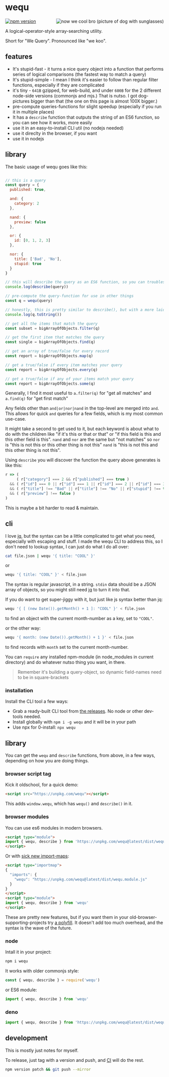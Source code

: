 # wequ

<img src="https://github.com/konsumer/wequ/raw/main/logo.jpg" alt="now we cool bro (picture of dog with sunglasses)" align="right" />

[![npm version](https://badge.fury.io/js/wequ.svg)](https://badge.fury.io/js/wequ)

A logical-operator-style array-searching utility.

Short for "We Query". Pronounced like "we koo".


## features

- It's stupid-fast - it turns a nice query object into a function that performs series of logical comparisons (the fastest way to match a query)
- It's stupid-simple - I mean I think it's easier to follow than regular filter functions, especially if they are complicated
- it's tiny - `641B` gzipped, for web-build, and under `600B` for the 2 different node-side versions (commonjs and mjs.) That is nutso. I got dog-pictures bigger than that (the one on this page is almost 100X bigger.)
- pre-compute queries-functions for slight speedup (especially if you run it in multiple places)
- It has a `describe` function that outputs the string of an ES6 function, so you can see how it works, more easily
- use it in an easy-to-install CLI util (no nodejs needed)
- use it direclty in the browser, if you want
- use it in nodejs


## library

The basic usage of wequ goes like this:

```js

// this is a query
const query = {
  published: true,

  and: {
    category: 2
  },

  nand: {
    preview: false
  },

  or: {
    id: [0, 1, 2, 3]
  },

  nor: {
    title: ['Bad', 'No'],
    stupid: true
  }
}

// this will describe the query as an ES6 function, so you can troubleshoot or just read it in another form
console.log(describe(query))

// pre-compute the query-function for use in other things
const q = wequ(query)

// honestly, this is pretty similar to describe(), but with a more laid-back ES5 chillwave type of vibe:
console.log(q.toString())

// get all the items that match the query
const subset = bigArrayOfObjects.filter(q)

// get the first item that matches the query
const single = bigArrayOfObjects.find(q)

// get an array of true/false for every record
const report = bigArrayOfObjects.map(q)

// get a true/false if every item matches your query
const report = bigArrayOfObjects.every(q)

// get a true/false if any of your items match your query
const report = bigArrayOfObjects.some(q)
```

Generally, I find it most useful to `a.filter(q)` for "get all matches" and `a.find(q)` for "get first match"

Any fields other than `and|or|nor|nand` in the top-level are merged into `and`. This allows for quick `and` queries for a few fields, which is my most common use-case.

It might take a second to get used to it, but each keyword is about what to do with the children like "if it's this or that or that" or "if this field is this and this other field is this". `nand` and `nor` are the same but "not matches" so `nor` is "this is not this or this other thing is not this" `nand` is "this is not this and this other thing is not this".

Using `describe` you will discover the function the query above generates is like this:

```js
r => (
     ( r["category"] === 2 && r["published"] === true )
  && ( r["id"] === 0 || r["id"] === 1 || r["id"] === 2 || r["id"] === 3 )
  && ( r["title"] !== "Bad" || r["title"] !== "No" || r["stupid"] !== true )
  && ( r["preview"] !== false )
)
```

This is maybe a bit harder to read & maintain.

## cli

I love [jq](https://stedolan.github.io/jq/), but the syntax can be a little complicated to get what you need, especially with escaping and stuff. I made the wequ CLI to address this, so I don't need to lookup syntax, I can just do what I do all over:

```sh
cat file.json | wequ '{ title: "COOL" }'
```

or

```sh
wequ '{ title: "COOL" }' < file.json
```

The syntax is regular javascript, in a string. `stdin` data should be a JSON array of objects, so you might still need [jq](https://stedolan.github.io/jq/) to turn it into that.


If you do want to get super-jiggy with it, but just like js syntax better than jq:

```sh
wequ '{ [ (new Date()).getMonth() + 1 ]: "COOL" }' < file.json
```

to find an object with the current month-number as a key, set to `"COOL"`.

or the other way:

```sh
wequ '{ month: (new Date()).getMonth() + 1 }' < file.json
```

to find records with `month` set to the current month-number.


You can `require` any installed npm-module (in node_modules in current directory) and do whatever nutso thing you want, in there.

> Remember it's building a query-object, so dynamic field-names need to be in square-brackets


### installation

Install the CLI tool a few ways:

- Grab a ready-built CLI tool from [the releases](https://github.com/konsumer/wequ/releases). No node or other dev-tools needed.
- Install globally with `npm i -g wequ` and it will be in your path
- Use npx for 0-install: `npx wequ`

## library

You can get the `wequ` and `describe` functions, from above, in a few ways, depending on how you are doing things.

### browser script tag

Kick it oldschool, for a quick demo:

```html
<script src="https://unpkg.com/wequ"></script>
```

This adds `window.wequ`, which has `wequ()` and `describe()` in it.

### browser modules

You can use es6 modules in modern browsers.

```html
<script type="module">
import { wequ, describe } from 'https://unpkg.com/wequ@latest/dist/wequ.module.js'
</script>
```

Or with [sick new import-maps](https://github.com/WICG/import-maps):

```html
<script type="importmap">
{
  "imports": {
    "wequ": "https://unpkg.com/wequ@latest/dist/wequ.module.js"
  }
}
</script>
<script type="module">
import { wequ, describe } from 'wequ'
</script>
```

These are pretty new features, but if you want them in your old-browser-supporting-projects try [a polyfill](https://github.com/guybedford/es-module-shims). It doesn't add too much overhead, and the syntax is the wave of the future. 

### node

Intall it in your project:

```sh
npm i wequ
```

It works with older commonjs style:

```js
const { wequ, describe } = require('wequ')
```

or ES6 module:

```js
import { wequ, describe } from 'wequ'
```

### deno

```js
import { wequ, describe } from 'https://unpkg.com/wequ@latest/dist/wequ.module.js'
```


## development

This is mostly just notes for myself.

To release, just tag with a version and push, and [CI](https://github.com/konsumer/wequ/blob/main/.github/workflows/publish.yml) will do the rest.

```sh
npm version patch && git push --mirror
```
